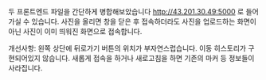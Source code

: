 두 프론트엔드 파일을 간단하게 병합해보았습니다
http://43.201.30.49:5000 로 들어가실 수 있습니다.
사진을 올리면 창을 닫은 후 접속하더라도 사진을 업로드하는 화면이 아닌 사진이 이미 띄워진 화면으로 접속합니다.

개선사항:
왼쪽 상단에 뒤로가기 버튼의 위치가 부자연스럽습니다.
이동 히스토리가 구현되어있지 않습니다.
새롭게 접속을 하거나 새로고침을 하면 기존의 마커 등 정보들이 사라집니다.
